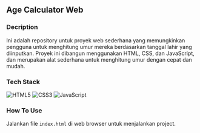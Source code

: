 ## Age Calculator Web

### Decription

Ini adalah repository untuk proyek web sederhana yang memungkinkan pengguna untuk menghitung umur mereka berdasarkan tanggal lahir yang diinputkan. Proyek ini dibangun menggunakan HTML, CSS, dan JavaScript, dan merupakan alat sederhana untuk menghitung umur dengan cepat dan mudah.

### Tech Stack

![HTML5](https://img.shields.io/badge/html5-%23E34F26.svg?style=for-the-badge&logo=html5&logoColor=white)
![CSS3](https://img.shields.io/badge/css3-%231572B6.svg?style=for-the-badge&logo=css3&logoColor=white)
![JavaScript](https://img.shields.io/badge/javascript-%23323330.svg?style=for-the-badge&logo=javascript&logoColor=%23F7DF1E)

### How To Use

Jalankan file `index.html` di web browser untuk menjalankan project.
